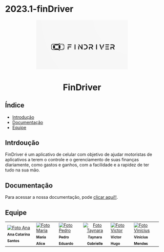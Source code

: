 # 2023.1-finDriver

<p align="center">
  <a href="">
    <img alt="FinDriver" src="docs/images/findriver.png" width="300">
  </a>
</p>

<h1 align="center">
  FinDriver
</h1>

## Índice 

* [Introdução](#Introdução)
* [Documentação](#Documentação)
* [Equipe](#Equipe)

## Intrdoução

FinDriver é um aplicativo de celular com objetivo de ajudar motoristas de aplicativos a terem o controle e o gerenciamento de suas finanças diariamente, como gastos e ganhos, com a facilidade e a rapidez de ter tudo na sua mão.

## Documentação

Para acessar a nossa documentação, pode [clicar aqui!!](https://courageous-florentine-41a2ef.netlify.app/). 

## Equipe

<p align="center">
</p>

<table>
  
  <tr>
    <td>
      <a href="#">
        <img src="https://avatars.githubusercontent.com/u/89619442?v=4" width="100px;" alt="Foto Ana"/><br>
        <sub>
          <b>Ana Catarina Santos</b>
        </sub>
      </a>
    </td>
    <td>
      <a href="#">
        <img src="https://avatars.githubusercontent.com/u/105389239?v=4" width="100px;" alt="Foto Maria"/><br>
        <sub>
          <b>Maria Alice</b>
        </sub>
      </a>
    </td>
    <td>
      <a href="#">
        <img src="https://avatars.githubusercontent.com/u/64859196?v=4" width="100px;" alt="Foto Pedro"/><br>
        <sub>
          <b>Pedro Eduardo</b>
        </sub>
      </a>
    </td>
    <td align="center">
      <a href="#">
        <img src="https://avatars.githubusercontent.com/u/80136352?v=4" width="100px;" alt="Foto Taynara"/><br>
        <sub>
          <b>Taynara Gabrielle</b>
        </sub>
      </a>
    </td>
    <td>
      <a href="#">
        <img src="https://avatars.githubusercontent.com/u/99771740?v=4" width="100px;" alt="Foto Victor"/><br>
        <sub>
          <b>Victor Hugo</b>
        </sub>
      </a>
    </td>
    <td>
      <a href="#">
        <img src="https://avatars.githubusercontent.com/u/96599913?v=4" width="100px;" alt="Foto Vinícius"/><br>
        <sub>
          <b>Vinícius Mendes</b>
        </sub>
      </a>
    </td>
   </tr>
  <tr>
    
</table>

<br/> 
